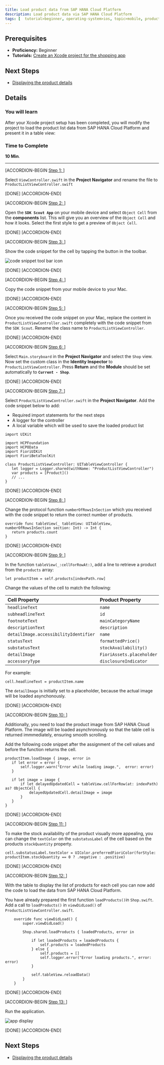```yaml
---
title: Load product data from SAP HANA Cloud Platform
description: Load product data via SAP HANA Cloud Platform
tags: [  tutorial>beginner, operating-system>ios, topic>mobile, products>sap-hana-cloud-platform ]
---
```

## Prerequisites  
 - **Proficiency:** Beginner
 - **Tutorials:** [Create an Xcode project for the shopping app](http://go.sap.com/developer/tutorials/ios-shopping-create-project.html)

## Next Steps
 - [Displaying the product details](http://go.sap.com/developer/tutorials/ios-shopping-display-details.html)

## Details
### You will learn  
After your Xcode project setup has been completed, you will modify the project to load the product list data from SAP HANA Cloud Platform and present it in a table view:

### Time to Complete
**10 Min**.

---

[ACCORDION-BEGIN [Step 1: ]( )]

Select `ViewController.swift` in the **Project Navigator** and rename the file to `ProductListViewController.swift`

[DONE]
[ACCORDION-END]

[ACCORDION-BEGIN [Step 2: ]( )]

Open the **`SDK Scout App`** on your mobile device and select `Object Cell` from the **components** list. This will give you an overview of the `Object Cell` and how it looks. Select the first style to get a preview of `Object Cell`.


[DONE]
[ACCORDION-END]


[ACCORDION-BEGIN [Step 3: ]( )]

Show the code snippet for the cell by tapping the button in the toolbar.

![code snippet tool bar icon](2-3.png)

[DONE]
[ACCORDION-END]

[ACCORDION-BEGIN [Step 4: ]( )]

Copy the code snippet from your mobile device to your Mac.

[DONE]
[ACCORDION-END]

[ACCORDION-BEGIN [Step 5: ]( )]

Once you received the code snippet on your Mac, replace the content in `ProductListViewController.swift` completely with the code snippet from the `SDK Scout`. Rename the class name to `ProductListViewController`.

[DONE]
[ACCORDION-END]

[ACCORDION-BEGIN [Step 6: ]( )]

Select `Main.storyboard` in the **Project Navigator** and select the `Shop` view. Now set the custom class in the **Identity Inspector** to `ProductListViewController`. Press **Return** and the **Module** should be set automatically to **`Current - Shop`**.

[DONE]
[ACCORDION-END]

[ACCORDION-BEGIN [Step 7: ]( )]

Select `ProductListViewController.swift` in the **Project Navigator**. Add the code snippet below to add:

 - Required import statements for the next steps
 - A logger for the controller 
 - A local variable which will be used to save the loaded product list

 ```
 import UIKit

 import HCPFoundation
 import HCPOData
 import FioriUIKit
 import FioriBetaToolKit

 class ProductListViewController: UITableViewController {
    let logger = Logger.shared(withName: "ProductListViewController")
    var products = [Product]()
    // ...
 }
 ```

[DONE]
[ACCORDION-END]

[ACCORDION-BEGIN [Step 8: ]( )]

Change the protocol function `numberOfRowsInSection` which you received with the code snippet to return the correct number of products.

 ```
 override func tableView(_ tableView: UITableView, numberOfRowsInSection section: Int) -> Int {
    return products.count
 }
 ```

[DONE]
[ACCORDION-END]


[ACCORDION-BEGIN [Step 9: ]( )]

In the function `tableView(_:cellForRowAt:)`, add a line to retrieve a product from the `products` array:

 ```
 let productItem = self.products[indexPath.row]
 ```
 
Change the values of the cell to match the following:

Cell Property     | Product Property   |  
:---------------- | :----------------  | 
`headlineText`    | `name`             | 
`subheadlineText` | `id`               | 
`footnoteText`    | `mainCategoryName` | 
`descriptionText` | `description`      | 
`detailImage.accessibilityIdentifier`  | `name`      | 
`statusText`      | `formattedPrice()` | 
`substatusText` 	 | `stockAvailability()` | 
`detailImage`	    | `FioriAssets.placeholder` | 
`accessoryType`  | `disclosureIndicator` |

For example:

 ```
 cell.headlineText = productItem.name
 ```
 
The `detailImage` is initially set to a placeholder, because the actual image will be loaded asynchonously.
 
[DONE]
[ACCORDION-END]


[ACCORDION-BEGIN [Step 10: ]( )]

Additionally, you need to load the product image from SAP HANA Cloud Platform. The image will be loaded asynchronously so that the table cell is returned immmediately, ensuring smooth scrolling. 

Add the following code snippet after the assignment of the cell values and before the function returns the cell.

 ```
 productItem.loadImage { image, error in
    if let error = error {
        self.logger.warn("Error while loading image.",  error: error)
    }
            
    if let image = image {
        if let delayedUpdatedCell = tableView.cellForRow(at: indexPath) as? ObjectCell {
            delayedUpdatedCell.detailImage = image
        }
    }
 }
 ```

[DONE]
[ACCORDION-END]


[ACCORDION-BEGIN [Step 11: ]( )]

To make the stock availability of the product visually more appealing, you can change the `textColor` on the `substatusLabel` of the cell based on the products `stockQuantity` property.

 ```
 cell.substatusLabel.textColor = UIColor.preferredFioriColor(forStyle: productItem.stockQuantity == 0 ? .negative : .positive)
 ```
 
[DONE]
[ACCORDION-END]


[ACCORDION-BEGIN [Step 12: ]( )]

With the table to display the list of products for each cell you can now add the code to load the data from SAP HANA Cloud Platform. 

You have already prepared the first function `loadProducts()`in `Shop.swift`. Add a call to `loadProducts()` in `viewDidLoad()` of `ProductListViewController.swift`.


```
    override func viewDidLoad() {
        super.viewDidLoad()
        
        Shop.shared.loadProducts { loadedProducts, error in
            
            if let loadedProducts = loadedProducts {
                self.products = loadedProducts
            } else {
                self.products = []
                self.logger.error("Error loading products.", error: error)
            }
            
            self.tableView.reloadData()
        }
    }
```

[DONE]
[ACCORDION-END]


[ACCORDION-BEGIN [Step 13: ]( )]

Run the application.

![app display](2-13.png)

[DONE]
[ACCORDION-END]


## Next Steps
 - [Displaying the product details](http://go.sap.com/developer/tutorials/ios-shopping-display-details.html)
